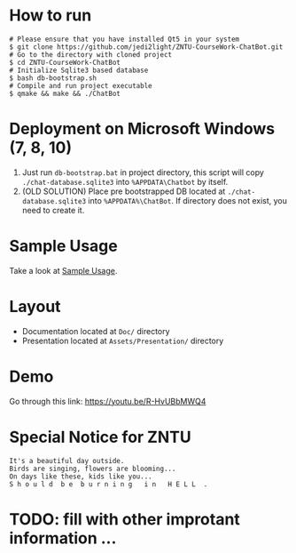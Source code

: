 # How to run

```
# Please ensure that you have installed Qt5 in your system
$ git clone https://github.com/jedi2light/ZNTU-CourseWork-ChatBot.git
# Go to the directory with cloned project
$ cd ZNTU-CourseWork-ChatBot
# Initialize Sqlite3 based database
$ bash db-bootstrap.sh
# Compile and run project executable
$ qmake && make && ./ChatBot
```

# Deployment on Microsoft Windows (7, 8, 10)
1. Just run `db-bootstrap.bat` in project directory, this script will copy `./chat-database.sqlite3` into `%APPDATA\Chatbot` by itself.
2. (OLD SOLUTION) Place pre bootstrapped DB located at `./chat-database.sqlite3` into `%APPDATA%\ChatBot`. If directory does not exist, you need to create it.

# Sample Usage
Take a look at [Sample Usage](SAMPLE_USAGE.md).

# Layout
* Documentation located at `Doc/` directory
* Presentation located at `Assets/Presentation/` directory

# Demo
Go through this link: https://youtu.be/R-HvUBbMWQ4

# Special Notice for ZNTU

```
It's a beautiful day outside.
Birds are singing, flowers are blooming...
On days like these, kids like you...
S h o u l d  b e  b u r n i n g   i n   H E L L  .
```

# TODO: fill with other improtant information ...
